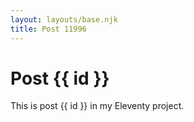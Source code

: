 ```yaml
---
layout: layouts/base.njk
title: Post 11996
---
```


# Post {{ id }}

This is post {{ id }} in my Eleventy project.

